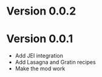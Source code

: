 # Version 0.0.2



# Version 0.0.1

- Add JEI integration
- Add Lasagna and Gratin recipes 
- Make the mod work
